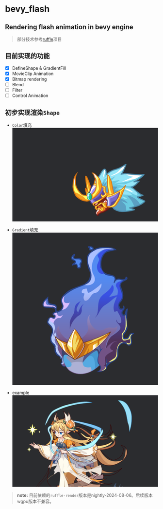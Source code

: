 # bevy_flash

## Rendering flash animation in bevy engine

> 部分技术参考[ruffle](https://github.com/ruffle-rs/ruffle/)项目

## 目前实现的功能

- [x] DefineShape & GradientFill
- [x] MovieClip Animation
- [x] Bitmap rendering
- [ ] Blend
- [ ] Filter
- [ ] Control Animation

<!-- 插入图片 -->
## 初步实现渲染`Shape`

- `Color`填充
![展示](./assets/docs/shape.png)

- `Gradient`填充
![展示](./assets/docs/shape_gradient.png)

- example
![展示](./assets/docs/image.png)

> **note:** 目前依赖的`ruffle-render`版本是nightly-2024-08-06。后续版本wgpu版本不兼容。
